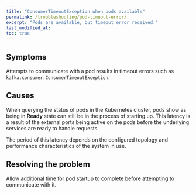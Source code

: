 ```yaml
---
title: "ConsumerTimeoutException when pods available"
permalink: /troubleshooting/pod-timeout-error/
excerpt: "Pods are available, but timeout error received."
last_modified_at:
toc: true
---
```


## Symptoms

Attempts to communicate with a pod results in timeout errors such as `kafka.consumer.ConsumerTimeoutException`.

## Causes

When querying the status of pods in the Kubernetes cluster, pods show as being in **Ready** state can still be in the process of starting up. This latency is a result of the external ports being active on the pods before the underlying services are ready to handle requests.

The period of this latency depends on the configured topology and performance characteristics of the system in use.

## Resolving the problem

Allow additional time for pod startup to complete before attempting to communicate with it.
